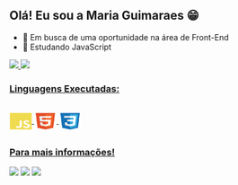 ## Olá! Eu sou a Maria Guimaraes 😁

- 🔭 Em busca de uma oportunidade na área de Front-End
- 🌱 Estudando JavaScript

 <div>
   <a href="https://github.com/Madu-Guimaraes">
   <img height="180em" src="https://github-readme-stats.vercel.app/api?username=Madu-Guimaraes&show_icons=true&theme=tokyonight&include_all_commits=true&count_private=true"/>
   <img height="180em" src="https://github-readme-stats.vercel.app/api/top-langs/?username=Madu-Guimaraes&layout=compact&langs_count=6&theme=tokyonight"/>
</div>

### Linguagens Executadas:
    
<div style="display: inline_block"><br>
  <img align="center" alt="Js" height="30" width="40" src="https://raw.githubusercontent.com/devicons/devicon/master/icons/javascript/javascript-plain.svg">
  <img align="center" alt="HTML" height="30" width="40" src="https://raw.githubusercontent.com/devicons/devicon/master/icons/html5/html5-original.svg">
  <img align="center" alt="CSS" height="30" width="40" src="https://raw.githubusercontent.com/devicons/devicon/master/icons/css3/css3-original.svg">
</div>
 
 ##
 
### Para mais informações!
 
<div> 
  <a href="https://www.instagram.com/_mariaguimar_/" target="_blank"><img src="https://img.shields.io/badge/-Instagram-%23E4405F?style=for-the-badge&logo=instagram&logoColor=white" target="_blank"></a>
  <a href = "mailto:mariaguimar2330@gmail.com"><img src="https://img.shields.io/badge/-Gmail-%23333?style=for-the-badge&logo=gmail&logoColor=white" target="_blank"></a>
  <a href="https://www.linkedin.com/in/maria-eduarda-guimar%C3%A3es-carvalho-15aa74232/" target="_blank"><img src="https://img.shields.io/badge/-LinkedIn-%230077B5?style=for-the-badge&logo=linkedin&logoColor=white" target="_blank"></a>
 
</div>
